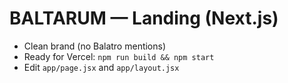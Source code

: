 # BALTARUM — Landing (Next.js)

- Clean brand (no Balatro mentions)
- Ready for Vercel: `npm run build && npm start`
- Edit `app/page.jsx` and `app/layout.jsx`
